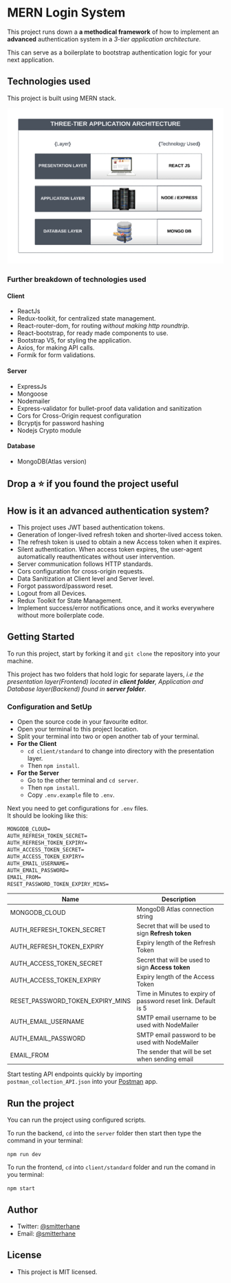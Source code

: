 # MERN Login System

This project runs down a **a methodical framework** of how to implement an **advanced** authentication system in a _3-tier application architecture_.

This can serve as a boilerplate to bootstrap authentication logic for your next application.

## Technologies used

This project is built using MERN stack.

![Application 3-tier architecture](https://github.com/hane-smitter/MERN_login_system/blob/assets/three-tier_sm.jpg?raw=true)

### Further breakdown of technologies used

#### Client

- ReactJs
- Redux-toolkit, for centralized state management.
- React-router-dom, for routing _without making http roundtrip_.
- React-bootstrap, for ready made components to use.
- Bootstrap V5, for styling the application.
- Axios, for making API calls.
- Formik for form validations.

#### Server

- ExpressJs
- Mongoose
- Nodemailer
- Express-validator for bullet-proof data validation and sanitization
- Cors for Cross-Origin request configuration
- Bcryptjs for password hashing
- Nodejs Crypto module

#### Database

- MongoDB(Atlas version)

## Drop a ⭐ if you found the project useful

## How is it an advanced authentication system?

- This project uses JWT based authentication tokens.
- Generation of longer-lived refresh token and shorter-lived access token.
- The refresh token is used to obtain a new Access token when it expires.
- Silent authentication. When access token expires, the user-agent automatically reauthenticates without user intervention.
- Server communication follows HTTP standards.
- Cors configuration for cross-origin requests.
- Data Sanitization at Client level and Server level.
- Forgot password/password reset.
- Logout from all Devices.
- Redux Toolkit for State Management.
- Implement success/error notifications once, and it works everywhere without more boilerplate code.

## Getting Started

To run this project, start by forking it and `git clone` the repository into your machine.

This project has two folders that hold logic for separate layers, _i.e the presentation layer(Frontend) located in **client folder**, Application and Database layer(Backend) found in **server folder**_.

### Configuration and SetUp

- Open the source code in your favourite editor.
- Open your terminal to this project location.
- Split your terminal into two or open another tab of your terminal.
- **For the Client**
  - `cd client/standard` to change into directory with the presentation layer.
  - Then `npm install`.
- **For the Server**
  - Go to the other terminal and `cd server`.
  - Then `npm install`.
  - Copy `.env.example` file to `.env`.

Next you need to get configurations for `.env` files.<br />
It should be looking like this:

```
MONGODB_CLOUD=
AUTH_REFRESH_TOKEN_SECRET=
AUTH_REFRESH_TOKEN_EXPIRY=
AUTH_ACCESS_TOKEN_SECRET=
AUTH_ACCESS_TOKEN_EXPIRY=
AUTH_EMAIL_USERNAME=
AUTH_EMAIL_PASSWORD=
EMAIL_FROM=
RESET_PASSWORD_TOKEN_EXPIRY_MINS=
```

| Name                             | Description                                                    |
| -------------------------------- | -------------------------------------------------------------- |
| MONGODB_CLOUD                    | MongoDB Atlas connection string                                |
| AUTH_REFRESH_TOKEN_SECRET        | Secret that will be used to sign **Refresh token**             |
| AUTH_REFRESH_TOKEN_EXPIRY        | Expiry length of the Refresh Token                             |
| AUTH_ACCESS_TOKEN_SECRET         | Secret that will be used to sign **Access token**              |
| AUTH_ACCESS_TOKEN_EXPIRY         | Expiry length of the Access Token                              |
| RESET_PASSWORD_TOKEN_EXPIRY_MINS | Time in Minutes to expiry of password reset link. Default is 5 |
| AUTH_EMAIL_USERNAME              | SMTP email username to be used with NodeMailer                 |
| AUTH_EMAIL_PASSWORD              | SMTP email password to be used with NodeMailer                 |
| EMAIL_FROM                       | The sender that will be set when sending email                 |

Start testing API endpoints quickly by importing `postman_collection_API.json` into your [Postman](https://www.postman.com/company/about-postman/) app.

## Run the project

You can run the project using configured scripts.

To run the backend, `cd` into the `server` folder then start then type the command in your terminal:

`npm run dev`

To run the frontend, `cd` into `client/standard` folder and run the comand in you terminal:

`npm start`

## Author

- Twitter: [@smitterhane](https://twitter.com/intent/user?screen_name=smitterhane)
- Email: [@smitterhane](mailto:hanesmitter3@gmail.com)

## License

- This project is MIT licensed.
